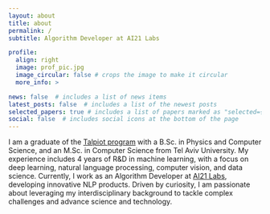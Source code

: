```yaml
---
layout: about
title: about
permalink: /
subtitle: Algorithm Developer at AI21 Labs

profile:
  align: right
  image: prof_pic.jpg
  image_circular: false # crops the image to make it circular
  more_info: >

news: false  # includes a list of news items
latest_posts: false  # includes a list of the newest posts
selected_papers: true # includes a list of papers marked as "selected={true}"
social: false  # includes social icons at the bottom of the page
---
```


I am a graduate of the [Talpiot program](https://en.wikipedia.org/wiki/Talpiot_program) with a B.Sc. in Physics and Computer Science, and an M.Sc. in Computer Science from Tel Aviv University. My experience includes 4 years of R&D in machine learning, with a focus on deep learning, natural language processing, computer vision, and data science. Currently, I work as an Algorithm Developer at [AI21 Labs](https://www.ai21.com/), developing innovative NLP products. Driven by curiosity, I am passionate about leveraging my interdisciplinary background to tackle complex challenges and advance science and technology.
